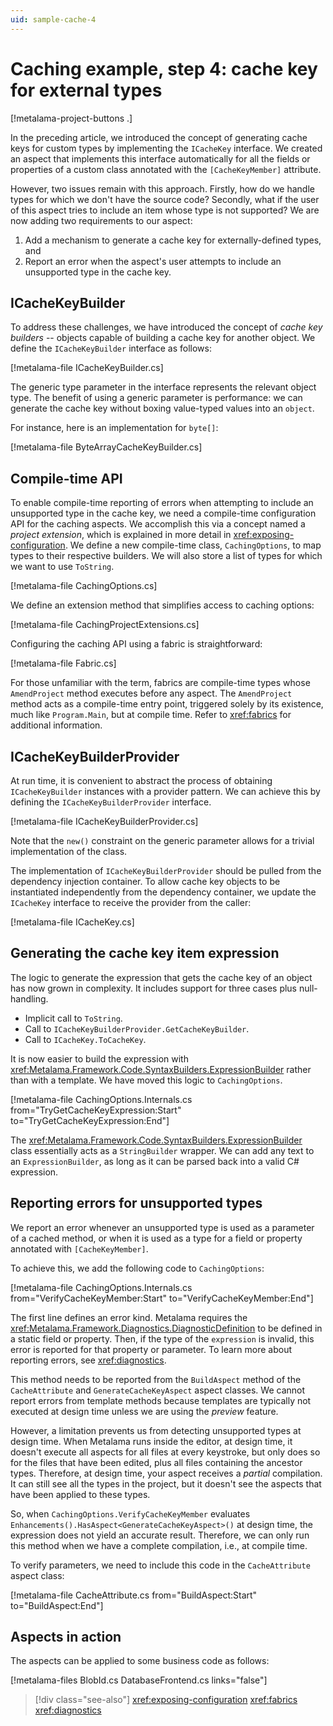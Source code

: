 ```yaml
---
uid: sample-cache-4
---
```


# Caching example, step 4: cache key for external types

[!metalama-project-buttons .]

In the preceding article, we introduced the concept of generating cache keys for custom types by implementing the `ICacheKey` interface. We created an aspect that implements this interface automatically for all the fields or properties of a custom class annotated with the `[CacheKeyMember]` attribute.

However, two issues remain with this approach. Firstly, how do we handle types for which we don't have the source code? Secondly, what if the user of this aspect tries to include an item whose type is not supported? We are now adding two requirements to our aspect:

1. Add a mechanism to generate a cache key for externally-defined types, and
2. Report an error when the aspect's user attempts to include an unsupported type in the cache key.

## ICacheKeyBuilder

To address these challenges, we have introduced the concept of _cache key builders_ -- objects capable of building a cache key for another object. We define the `ICacheKeyBuilder` interface as follows: 

[!metalama-file ICacheKeyBuilder.cs]

The generic type parameter in the interface represents the relevant object type. The benefit of using a generic parameter is performance: we can generate the cache key without boxing value-typed values into an `object`.

For instance, here is an implementation for `byte[]`:

[!metalama-file ByteArrayCacheKeyBuilder.cs]

## Compile-time API

To enable compile-time reporting of errors when attempting to include an unsupported type in the cache key, we need a compile-time configuration API for the caching aspects. We accomplish this via a concept named a _project extension_, which is explained in more detail in <xref:exposing-configuration>. We define a new compile-time class, `CachingOptions`, to map types to their respective builders. We will also store a list of types for which we want to use `ToString`.

[!metalama-file CachingOptions.cs]

We define an extension method that simplifies access to caching options:

[!metalama-file CachingProjectExtensions.cs]

Configuring the caching API using a fabric is straightforward:

[!metalama-file Fabric.cs]

For those unfamiliar with the term, fabrics are compile-time types whose `AmendProject` method executes before any aspect. The `AmendProject` method acts as a compile-time entry point, triggered solely by its existence, much like `Program.Main`, but at compile time. Refer to <xref:fabrics> for additional information.

## ICacheKeyBuilderProvider

At run time, it is convenient to abstract the process of obtaining `ICacheKeyBuilder` instances with a provider pattern. We can achieve this by defining the `ICacheKeyBuilderProvider` interface.

[!metalama-file ICacheKeyBuilderProvider.cs]

Note that the `new()` constraint on the generic parameter allows for a trivial implementation of the class.

The implementation of `ICacheKeyBuilderProvider` should be pulled from the dependency injection container. To allow cache key objects to be instantiated independently from the dependency container, we update the `ICacheKey` interface to receive the provider from the caller:

[!metalama-file ICacheKey.cs]

## Generating the cache key item expression

The logic to generate the expression that gets the cache key of an object has now grown in complexity.  It includes support for three cases plus null-handling.

* Implicit call to `ToString`.
* Call to `ICacheKeyBuilderProvider.GetCacheKeyBuilder`.
* Call to `ICacheKey.ToCacheKey`.

It is now easier to build the expression with <xref:Metalama.Framework.Code.SyntaxBuilders.ExpressionBuilder> rather than with a template. We have moved this logic to `CachingOptions`.

[!metalama-file CachingOptions.Internals.cs from="TryGetCacheKeyExpression:Start" to="TryGetCacheKeyExpression:End"]

The <xref:Metalama.Framework.Code.SyntaxBuilders.ExpressionBuilder> class essentially acts as a `StringBuilder` wrapper. We can add any text to an `ExpressionBuilder`, as long as it can be parsed back into a valid C# expression.

## Reporting errors for unsupported types

We report an error whenever an unsupported type is used as a parameter of a cached method, or when it is used as a type for a field or property annotated with `[CacheKeyMember]`.

To achieve this, we add the following code to `CachingOptions`:


[!metalama-file CachingOptions.Internals.cs from="VerifyCacheKeyMember:Start" to="VerifyCacheKeyMember:End"]



The first line defines an error kind. Metalama requires the <xref:Metalama.Framework.Diagnostics.DiagnosticDefinition> to be defined in a static field or property. Then, if the type of the `expression` is invalid, this error is reported for that property or parameter. To learn more about reporting errors, see <xref:diagnostics>.

This method needs to be reported from the `BuildAspect` method of the `CacheAttribute` and `GenerateCacheKeyAspect` aspect classes. We cannot report errors from template methods because templates are typically not executed at design time unless we are using the _preview_ feature.

However, a limitation prevents us from detecting unsupported types at design time. When Metalama runs inside the editor, at design time, it doesn't execute all aspects for all files at every keystroke, but only does so for the files that have been edited, plus all files containing the ancestor types. Therefore, at design time, your aspect receives a _partial_ compilation. It can still see all the types in the project, but it doesn't see the aspects that have been applied to these types.

So, when `CachingOptions.VerifyCacheKeyMember` evaluates `Enhancements().HasAspect<GenerateCacheKeyAspect>()` at design time, the expression does not yield an accurate result. Therefore, we can only run this method when we have a complete compilation, i.e., at compile time.

To verify parameters, we need to include this code in the `CacheAttribute` aspect class:

[!metalama-file CacheAttribute.cs from="BuildAspect:Start" to="BuildAspect:End"]


## Aspects in action

The aspects can be applied to some business code as follows:

[!metalama-files BlobId.cs DatabaseFrontend.cs links="false"]
> [!div class="see-also"]
> <xref:exposing-configuration>
> <xref:fabrics>
> <xref:diagnostics>
